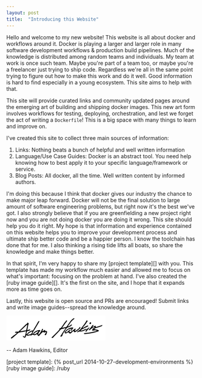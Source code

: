 ```yaml
---
layout: post
title:  "Introducing this Website"
---
```


Hello and welcome to my new website! This website is all about docker
and workflows around it. Docker is playing a larger and larger role in
many software development workflows & production build pipelines.
Much of the knowledge is distributed among random teams and
individuals. My team at work is once such team. Maybe you're part of a
team too, or maybe you're a freelancer just trying to ship code.
Regardless we're all in the same point trying to figure out how to
make this work and do it well. Good information is hard to find
especially in a young ecosystem. This site aims to help with that.

This site will provide curated links and community updated pages
around the emerging art of building and shipping docker images. This
new art form involves workflows for testing, deploying,
orchestration, and lest we forget the act of writing a `Dockerfile`!
This is a big space with many things to learn and improve on.

I've created this site to collect three main sources of information:

1. Links: Nothing beats a bunch of helpful and well written
   information
2. Language/Use Case Guides: Docker is an abstract tool. You need help
   knowing how to best apply it to your specific language/framework or
   service.
3. Blog Posts: All docker, all the time. Well written content by
   informed authors.

I'm doing this because I think that docker gives our industry the
chance to make major leap forward. Docker will not be the final
solution to large amount of software engineering problems, but right
now it's the best we've got. I also strongly believe that if you are
greenfielding a new project right now and you are not doing docker you
are doing it wrong. This site should help you do it right. My hope is
that information and experience contained on this website helps you to
improve your development process and ultimate ship better code and be
a happier person. I know the toolchain has done that for me. I also
thinking a rising tide lifts all boats, so share the knowledge and
make things better.

In that spirit, I'm very happy to share my [project template][] with
you. This template has made my workflow much easier and allowed me to
focus on what's important: focusing on the problem at hand. I've also
created the [ruby image guide][]. It's the first on the site, and I
hope that it expands more as time goes on.

Lastly, this website is open source and PRs are encouraged! Submit
links and write image guides--spread the knowledge around.

![Signature](/assets/signature.png)

-- Adam Hawkins, Editor

[project template]: {% post_url 2014-10-27-development-environments %}
[ruby image guide]: /ruby
